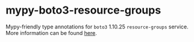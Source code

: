 # mypy-boto3-resource-groups

Mypy-friendly type annotations for `boto3` 1.10.25 `resource-groups` service.
More information can be found [here](https://github.com/vemel/mypy_boto3).